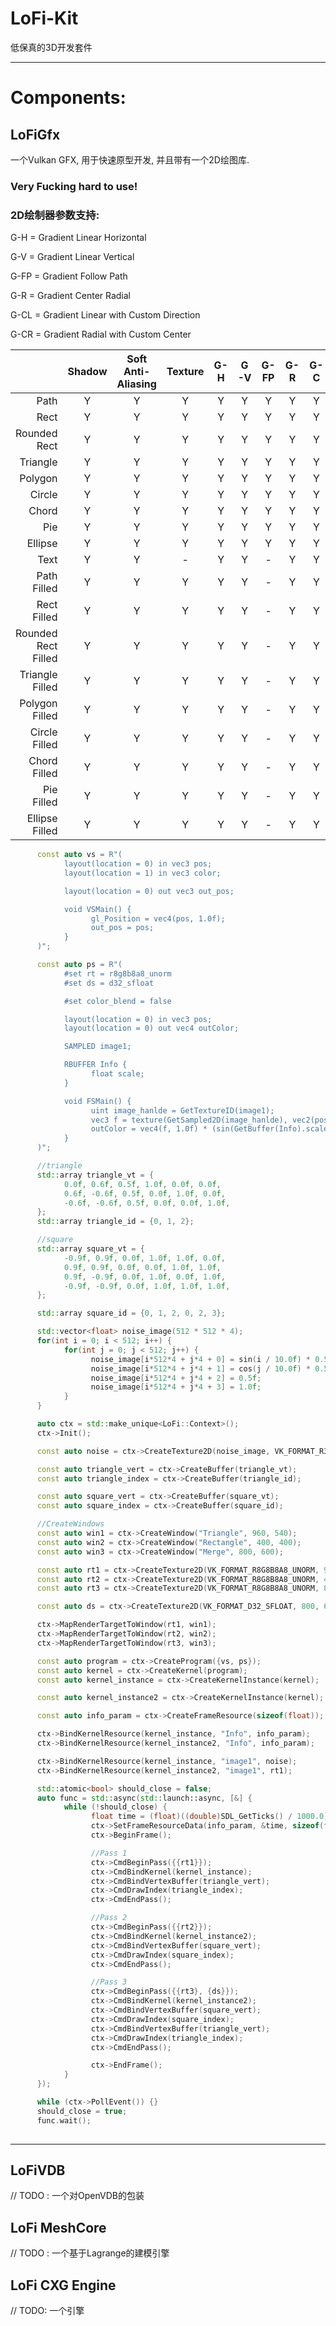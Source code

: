 # LoFi-Kit
低保真的3D开发套件

---
# Components:

## LoFiGfx
一个Vulkan GFX, 用于快速原型开发, 并且带有一个2D绘图库.
### Very Fucking hard to use!

### 2D绘制器参数支持:

G-H = Gradient Linear Horizontal

G-V = Gradient Linear Vertical

G-FP = Gradient Follow Path

G-R = Gradient Center Radial

G-CL = Gradient Linear with Custom Direction

G-CR = Gradient Radial with Custom Center

|                     | Shadow | Soft Anti-Aliasing | Texture | G-H | G-V | G-FP | G-R | G-C | G-CR |
|--------------------:|:------:|:------------------:|:-------:|:---:|:---:|:----:|:---:|:---:|:----:|
|                Path |   Y    |         Y          |    Y    |  Y  |  Y  |  Y   |  Y  |  Y  |  Y   |
|                Rect |   Y    |         Y          |    Y    |  Y  |  Y  |  Y   |  Y  |  Y  |  Y   |
|        Rounded Rect |   Y    |         Y          |    Y    |  Y  |  Y  |  Y   |  Y  |  Y  |  Y   |
|            Triangle |   Y    |         Y          |    Y    |  Y  |  Y  |  Y   |  Y  |  Y  |  Y   |
|             Polygon |   Y    |         Y          |    Y    |  Y  |  Y  |  Y   |  Y  |  Y  |  Y   |
|              Circle |   Y    |         Y          |    Y    |  Y  |  Y  |  Y   |  Y  |  Y  |  Y   |
|               Chord |   Y    |         Y          |    Y    |  Y  |  Y  |  Y   |  Y  |  Y  |  Y   |
|                 Pie |   Y    |         Y          |    Y    |  Y  |  Y  |  Y   |  Y  |  Y  |  Y   |
|             Ellipse |   Y    |         Y          |    Y    |  Y  |  Y  |  Y   |  Y  |  Y  |  Y   |
|                Text |   Y    |         Y          |    -    |  Y  |  Y  |  -   |  Y  |  Y  |  Y   |
|         Path Filled |   Y    |         Y          |    Y    |  Y  |  Y  |  -   |  Y  |  Y  |  Y   |
|         Rect Filled |   Y    |         Y          |    Y    |  Y  |  Y  |  -   |  Y  |  Y  |  Y   |
| Rounded Rect Filled |   Y    |         Y          |    Y    |  Y  |  Y  |  -   |  Y  |  Y  |  Y   |
|     Triangle Filled |   Y    |         Y          |    Y    |  Y  |  Y  |  -   |  Y  |  Y  |  Y   |
|      Polygon Filled |   Y    |         Y          |    Y    |  Y  |  Y  |  -   |  Y  |  Y  |  Y   |
|       Circle Filled |   Y    |         Y          |    Y    |  Y  |  Y  |  -   |  Y  |  Y  |  Y   |
|        Chord Filled |   Y    |         Y          |    Y    |  Y  |  Y  |  -   |  Y  |  Y  |  Y   |
|          Pie Filled |   Y    |         Y          |    Y    |  Y  |  Y  |  -   |  Y  |  Y  |  Y   |
|      Ellipse Filled |   Y    |         Y          |    Y    |  Y  |  Y  |  -   |  Y  |  Y  |  Y   |


```c++
      const auto vs = R"(
            layout(location = 0) in vec3 pos;
            layout(location = 1) in vec3 color;

            layout(location = 0) out vec3 out_pos;

            void VSMain() {
                  gl_Position = vec4(pos, 1.0f);
                  out_pos = pos;
            }
      )";

      const auto ps = R"(
            #set rt = r8g8b8a8_unorm
            #set ds = d32_sfloat

            #set color_blend = false

            layout(location = 0) in vec3 pos;
            layout(location = 0) out vec4 outColor;

            SAMPLED image1;

            RBUFFER Info {
                  float scale;
            }

            void FSMain() {
                  uint image_hanlde = GetTextureID(image1);
                  vec3 f = texture(GetSampled2D(image_hanlde), vec2(pos.x, pos.y)).rgb;
                  outColor = vec4(f, 1.0f) * (sin(GetBuffer(Info).scale) * 0.5 + 0.5);
            }
      )";

      //triangle
      std::array triangle_vt = {
            0.0f, 0.6f, 0.5f, 1.0f, 0.0f, 0.0f,
            0.6f, -0.6f, 0.5f, 0.0f, 1.0f, 0.0f,
            -0.6f, -0.6f, 0.5f, 0.0f, 0.0f, 1.0f,
      };
      std::array triangle_id = {0, 1, 2};

      //square
      std::array square_vt = {
            -0.9f, 0.9f, 0.0f, 1.0f, 1.0f, 0.0f,
            0.9f, 0.9f, 0.0f, 0.0f, 1.0f, 1.0f,
            0.9f, -0.9f, 0.0f, 1.0f, 0.0f, 1.0f,
            -0.9f, -0.9f, 0.0f, 1.0f, 1.0f, 1.0f,
      };

      std::array square_id = {0, 1, 2, 0, 2, 3};

      std::vector<float> noise_image(512 * 512 * 4);
      for(int i = 0; i < 512; i++) {
            for(int j = 0; j < 512; j++) {
                  noise_image[i*512*4 + j*4 + 0] = sin(i / 10.0f) * 0.5f + 0.5f;
                  noise_image[i*512*4 + j*4 + 1] = cos(j / 10.0f) * 0.5f + 0.5f;
                  noise_image[i*512*4 + j*4 + 2] = 0.5f;
                  noise_image[i*512*4 + j*4 + 3] = 1.0f;
            }
      }

      auto ctx = std::make_unique<LoFi::Context>();
      ctx->Init();

      const auto noise = ctx->CreateTexture2D(noise_image, VK_FORMAT_R32G32B32A32_SFLOAT, 512, 512);

      const auto triangle_vert = ctx->CreateBuffer(triangle_vt);
      const auto triangle_index = ctx->CreateBuffer(triangle_id);

      const auto square_vert = ctx->CreateBuffer(square_vt);
      const auto square_index = ctx->CreateBuffer(square_id);

      //CreateWindows
      const auto win1 = ctx->CreateWindow("Triangle", 960, 540);
      const auto win2 = ctx->CreateWindow("Rectangle", 400, 400);
      const auto win3 = ctx->CreateWindow("Merge", 800, 600);

      const auto rt1 = ctx->CreateTexture2D(VK_FORMAT_R8G8B8A8_UNORM, 960, 540);
      const auto rt2 = ctx->CreateTexture2D(VK_FORMAT_R8G8B8A8_UNORM, 400, 400);
      const auto rt3 = ctx->CreateTexture2D(VK_FORMAT_R8G8B8A8_UNORM, 800, 600);

      const auto ds = ctx->CreateTexture2D(VK_FORMAT_D32_SFLOAT, 800, 600);

      ctx->MapRenderTargetToWindow(rt1, win1);
      ctx->MapRenderTargetToWindow(rt2, win2);
      ctx->MapRenderTargetToWindow(rt3, win3);

      const auto program = ctx->CreateProgram({vs, ps});
      const auto kernel = ctx->CreateKernel(program);
      const auto kernel_instance = ctx->CreateKernelInstance(kernel);

      const auto kernel_instance2 = ctx->CreateKernelInstance(kernel);

      const auto info_param = ctx->CreateFrameResource(sizeof(float));

      ctx->BindKernelResource(kernel_instance, "Info", info_param);
      ctx->BindKernelResource(kernel_instance2, "Info", info_param);

      ctx->BindKernelResource(kernel_instance, "image1", noise);
      ctx->BindKernelResource(kernel_instance2, "image1", rt1);

      std::atomic<bool> should_close = false;
      auto func = std::async(std::launch::async, [&] {
            while (!should_close) {
                  float time = (float)((double)SDL_GetTicks() / 1000.0);
                  ctx->SetFrameResourceData(info_param, &time, sizeof(float));
                  ctx->BeginFrame();

                  //Pass 1
                  ctx->CmdBeginPass({{rt1}});
                  ctx->CmdBindKernel(kernel_instance);
                  ctx->CmdBindVertexBuffer(triangle_vert);
                  ctx->CmdDrawIndex(triangle_index);
                  ctx->CmdEndPass();

                  //Pass 2
                  ctx->CmdBeginPass({{rt2}});
                  ctx->CmdBindKernel(kernel_instance2);
                  ctx->CmdBindVertexBuffer(square_vert);
                  ctx->CmdDrawIndex(square_index);
                  ctx->CmdEndPass();

                  //Pass 3
                  ctx->CmdBeginPass({{rt3}, {ds}});
                  ctx->CmdBindKernel(kernel_instance2);
                  ctx->CmdBindVertexBuffer(square_vert);
                  ctx->CmdDrawIndex(square_index);
                  ctx->CmdBindVertexBuffer(triangle_vert);
                  ctx->CmdDrawIndex(triangle_index);
                  ctx->CmdEndPass();

                  ctx->EndFrame();
            }
      });

      while (ctx->PollEvent()) {}
      should_close = true;
      func.wait();
 
```
----

## LoFiVDB
// TODO : 一个对OpenVDB的包装

## LoFi MeshCore
// TODO : 一个基于Lagrange的建模引擎

## LoFi CXG Engine
// TODO: 一个引擎


